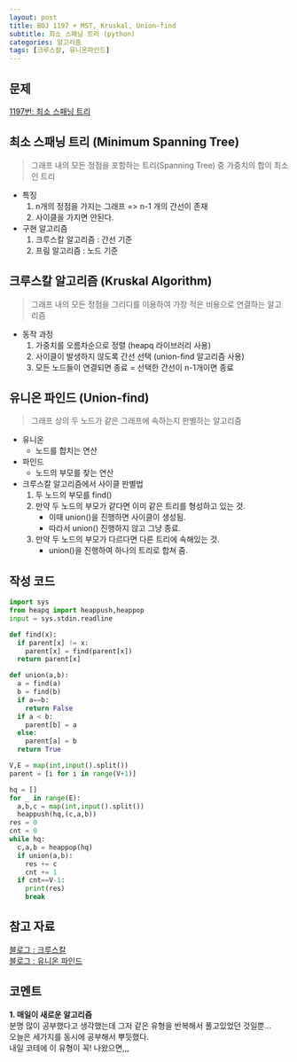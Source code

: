 ```yaml
---
layout: post
title: BOJ 1197 + MST, Kruskal, Union-find
subtitle: 최소 스패닝 트리 (python)
categories: 알고리즘
tags: [크루스칼, 유니온파인드]
---
```


문제
---
[1197번: 최소 스패닝 트리](https://www.acmicpc.net/problem/1197)

최소 스패닝 트리 (Minimum Spanning Tree)   
---
> 그래프 내의 모든 정점을 포함하는 트리(Spanning Tree) 중 가중치의 합이 최소인 트리  
 
- 특징   
  1. n개의 정점을 가지는 그래프 => n-1 개의 간선이 존재   
  2. 사이클을 가지면 안된다.   
- 구현 알고리즘   
  1. 크루스칼 알고리즘 : 간선 기준   
  2. 프림 알고리즘 : 노드 기준   

크루스칼 알고리즘 (Kruskal Algorithm)   
---
> 그래프 내의 모든 정점을 그리디를 이용하여 가장 적은 비용으로 연결하는 알고리즘 
  
- 동작 과정   
  1. 가중치를 오름차순으로 정렬 (heapq 라이브러리 사용)   
  2. 사이클이 발생하지 않도록 간선 선택 (union-find 알고리즘 사용)   
  3. 모든 노드들이 연결되면 종료 = 선택한 간선이 n-1개이면 종료   

유니온 파인드 (Union-find)   
---
>그래프 상의 두 노드가 같은 그래프에 속하는지 판별하는 알고리즘   

- 유니온   
  - 노드를 합치는 연산   
- 파인드   
  - 노드의 부모를 찾는 연산   
- 크루스칼 알고리즘에서 사이클 판별법   
  1. 두 노드의 부모를 find()   
  2. 만약 두 노드의 부모가 같다면 이미 같은 트리를 형성하고 있는 것.   
     - 이때 union()을 진행하면 사이클이 생성됨.   
     - 따라서 union() 진행하지 않고 그냥 종료.    
  3. 만약 두 노드의 부모가 다르다면 다른 트리에 속해있는 것.   
     - union()을 진행하여 하나의 트리로 합쳐 줌.    

작성 코드
---
```python
import sys
from heapq import heappush,heappop
input = sys.stdin.readline

def find(x):
  if parent[x] != x:
    parent[x] = find(parent[x])
  return parent[x]

def union(a,b):
  a = find(a)
  b = find(b)
  if a==b:
    return False
  if a < b:
    parent[b] = a
  else:
    parent[a] = b
  return True

V,E = map(int,input().split())
parent = [i for i in range(V+1)]

hq = []
for _ in range(E):
  a,b,c = map(int,input().split())
  heappush(hq,(c,a,b))
res = 0
cnt = 0
while hq:
  c,a,b = heappop(hq)
  if union(a,b):
    res += c
    cnt += 1
  if cnt==V-1:
    print(res)
    break
```

참고 자료   
---
[블로그 : 크루스칼](https://gmlwjd9405.github.io/2018/08/29/algorithm-kruskal-mst.html)   
[블로그 : 유니온 파인드](https://chiefcoder.tistory.com/55)

코멘트
---
**1. 매일이 새로운 알고리즘**   
   분명 많이 공부했다고 생각했는데 그저 같은 유형을 반복해서 풀고있었던 것일뿐...   
   오늘은 세가지를 동시에 공부해서 뿌듯했다.   
   내일 코테에 이 유형이 꼭! 나왔으면,,,   